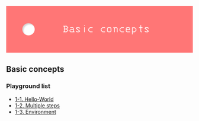 ![banner](../assets/basic-concept.png)

## Basic concepts

### Playground list

- [1-1. Hello-World](https://github.com/smoothbear/workflow-playground/tree/main/1.%20Basic%20concepts/1-1.%20Hello-World)
- [1-2. Multiple steps](https://github.com/smoothbear/workflow-playground/tree/main/1.%20Basic%20concepts/1-2.%20Multiple%20steps)
- [1-3. Environment]()

